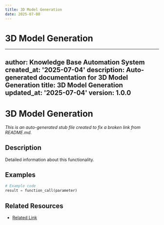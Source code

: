 ```yaml
---
title: 3D Model Generation
date: 2025-07-08
---
```


# 3D Model Generation

---
author: Knowledge Base Automation System
created_at: '2025-07-04'
description: Auto-generated documentation for 3D Model Generation
title: 3D Model Generation
updated_at: '2025-07-04'
version: 1.0.0
---

# 3D Model Generation

*This is an auto-generated stub file created to fix a broken link from README.md.*

## Description

Detailed information about this functionality.

## Examples

```python
# Example code
result = function_call(parameter)
```

## Related Resources

- [Related Link](./related_resource.md)
